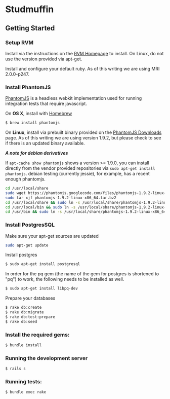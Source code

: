 Studmuffin
==========

Getting Started
---------------

### Setup RVM

Install via the instructions on the [RVM Homepage][] to install. On Linux, do
not use the version provided via apt-get.

Install and configure your default ruby. As of this writing we are using
MRI 2.0.0-p247.

[RVM Homepage]: http://rvm.io/

### Install PhantomJS

[PhantomJS][] is a headless webkit implementation used for running integration
tests that require javascript.

On **OS X**, install with [Homebrew][]

``` sh
$ brew install phantomjs
```

On **Linux**, install via prebuilt binary provided on the [PhantomJS Downloads][]
page. As of this writing we are using version 1.9.2, but please check to see
if there is an updated binary available.

***A note for debian derivatives***

If `apt-cache show phantomjs` shows a version >= 1.9.0, you can install
directly from the vendor provided repositories via `sudo apt-get install phantomjs`.
debian testing (currently jessie), for example, has a recent enough phantomjs.


``` sh
cd /usr/local/share
sudo wget https://phantomjs.googlecode.com/files/phantomjs-1.9.2-linux-x86_64.tar.bz2
sudo tar xjf phantomjs-1.9.2-linux-x86_64.tar.bz2
cd /usr/local/share && sudo ln -s /usr/local/share/phantomjs-1.9.2-linux-x86_64/bin/phantomjs
cd /usr/local/bin && sudo ln -s /usr/local/share/phantomjs-1.9.2-linux-x86_64/bin/phantomjs
cd /usr/bin && sudo ln -s /usr/local/share/phantomjs-1.9.2-linux-x86_64/bin/phantomjs
```

[PhantomJS]: http://phantomjs.org/
[Homebrew]: http://brew.sh/
[PhantomJS Downloads]: http://phantomjs.org/download.html

### Install PostgresSQL
Make sure your apt-get sources are updated

``` sh
sudo apt-get update
```

Install postgres

``` sh
$ sudo apt-get install postgresql
```

In order for the pq gem (the name of the gem for postgres is shortened to "pq") to work, the following needs to be installed as well.

``` sh
$ sudo apt-get install libpq-dev
```
Prepare your databases

``` sh
$ rake db:create
$ rake db:migrate
$ rake db:test:prepare
$ rake db:seed
```

### Install the required gems:

``` sh
$ bundle install
```

### Running the development server

``` sh
$ rails s
```

### Running tests:

```sh
$ bundle exec rake
```
